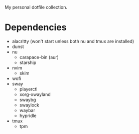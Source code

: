 My personal dotfile collection.

# Dependencies

- alacritty (won't start unless both nu and tmux are installed)
- dunst
- nu
  - carapace-bin (aur)
  - starship
- nvim
  - skim
- wofi
- sway
  - playerctl
  - xorg-xwayland
  - swaybg
  - swaylock
  - waybar
  - hypridle
- tmux
  - tpm
